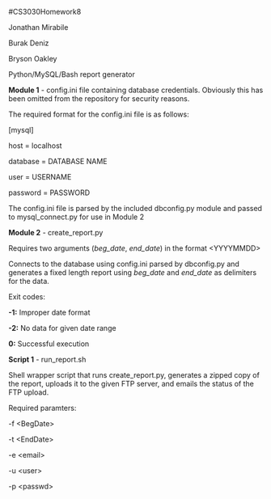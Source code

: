 #CS3030Homework8

Jonathan Mirabile

Burak Deniz

Bryson Oakley

Python/MySQL/Bash report generator

**Module 1** - config.ini file containing database credentials. Obviously this has been omitted from the repository for security reasons. 

The required format for the config.ini file is as follows:

[mysql]

host = localhost

database = DATABASE NAME

user = USERNAME

password = PASSWORD

The config.ini file is parsed by the included dbconfig.py module and passed to mysql\_connect.py for use in Module 2 

**Module 2** - create\_report.py 

Requires two arguments (*beg\_date*, *end\_date*) in the format &lt;YYYYMMDD&gt;

Connects to the database using config.ini parsed by dbconfig.py and generates a fixed length report using *beg\_date* and *end\_date* as delimiters for the data.

Exit codes:

**-1:** Improper date format

**-2:** No data for given date range

**0:** Successful execution

**Script 1** - run\_report.sh

Shell wrapper script that runs create\_report.py, generates a zipped copy of the report, uploads it to the given FTP server, and emails the status of the FTP upload. 

Required paramters:

-f &lt;BegDate&gt;

-t &lt;EndDate&gt;

-e &lt;email&gt;

-u &lt;user&gt;

-p &lt;passwd&gt;
